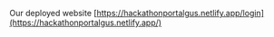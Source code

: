 Our deployed website [https://hackathonportalgus.netlify.app/login](https://hackathonportalgus.netlify.app/)
